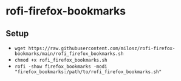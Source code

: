 # rofi-firefox-bookmarks

## Setup

- `wget https://raw.githubusercontent.com/milosz/rofi-firefox-bookmarks/main/rofi_firefox_bookmarks.sh`
- `chmod +x rofi_firefox_bookmarks.sh`
- `rofi -show firefox_bookmarks -modi "firefox_bookmarks:/path/to/rofi_firefox_bookmarks.sh"`
